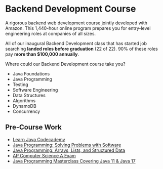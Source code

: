 # Backend Development Course

A rigorous backend web development course jointly developed with Amazon. This 1,440-hour online program prepares you for entry-level engineering roles at companies of all sizes.

All of our inaugural Backend Development class that has started job searching **landed roles before graduation** (22 of 22). 90% of these roles pay **more than $100,000 annually**.

Where could our Backend Development course take you?

-   Java Foundations
-   Java Programming
-   Testing
-   Software Engineering
-   Data Structures
-   Algorithms
-   DynamoDB
-   Concurrency

## Pre-Course Work
-   [Learn Java Codecademy](https://www.codecademy.com/learn/learn-java)
-   [Java Programming: Solving Problems with Software](https://www.coursera.org/learn/java-programming)
-   [Java Programming: Arrays, Lists, and Structured Data](https://www.coursera.org/learn/java-programming-arrays-lists-data)
-   [AP Computer Science A Exam](https://apcentral.collegeboard.org/courses/ap-computer-science-a/exam)
-   [Java Programming Masterclass Covering Java 11 & Java 17](https://www.udemy.com/course/java-the-complete-java-developer-course/)

